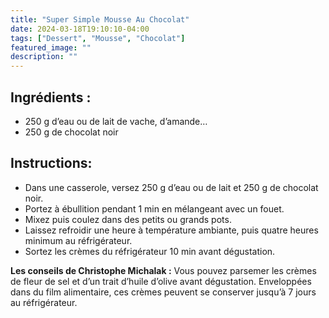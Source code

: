 ```yaml
---
title: "Super Simple Mousse Au Chocolat"
date: 2024-03-18T19:10:10-04:00
tags: ["Dessert", "Mousse", "Chocolat"]
featured_image: ""
description: ""
---
```


## Ingrédients :

- 250 g d’eau ou de lait de vache, d’amande…
- 250 g de chocolat noir

## Instructions:

- Dans une casserole, versez 250 g d’eau ou de lait et 250 g de chocolat noir.
- Portez à ébullition pendant 1 min en mélangeant avec un fouet.
- Mixez puis coulez dans des petits ou grands pots.
- Laissez refroidir une heure à température ambiante, puis quatre heures minimum au réfrigérateur.
- Sortez les crèmes du réfrigérateur 10 min avant dégustation.

**Les conseils de Christophe Michalak :** Vous pouvez parsemer les crèmes de fleur de sel et d’un trait d’huile d’olive avant dégustation. Enveloppées dans du film alimentaire, ces crèmes peuvent se conserver jusqu’à 7 jours au réfrigérateur.


